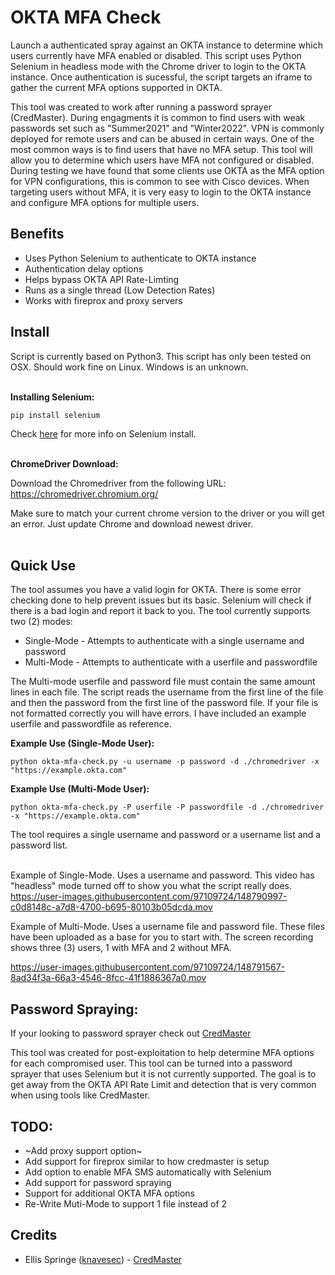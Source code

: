 # OKTA MFA Check

Launch a authenticated spray against an OKTA instance to determine which users currently have MFA enabled or disabled. This script uses Python Selenium in headless mode with the Chrome driver to login to the OKTA instance. Once authentication is sucessful, the script targets an iframe to gather the current MFA options supported in OKTA.  

This tool was created to work after running a password sprayer (CredMaster). During engagments it is common to find users with weak passwords set such as "Summer2021" and "Winter2022". VPN is commonly deployed for remote users and can be abused in certain ways. One of the most common ways is to find users that have no MFA setup. This tool will allow you to determine which users have MFA not configured or disabled. During testing we have found that some clients use OKTA as the MFA option for VPN configurations, this is common to see with Cisco devices. When targeting users without MFA, it is very easy to login to the OKTA instance and configure MFA options for multiple users.

## Benefits
- Uses Python Selenium to authenticate to OKTA instance
- Authentication delay options
- Helps bypass OKTA API Rate-Limting 
- Runs as a single thread (Low Detection Rates)
- Works with fireprox and proxy servers


## Install ##
Script is currently based on Python3. This script has only been tested on OSX. Should work fine on Linux. Windows is an unknown.
<br/>
<br/>

**Installing Selenium:**
```
pip install selenium
```
Check [here](https://selenium-python.readthedocs.io/installation.html) for more info on Selenium install.
<br/>
<br/>

**ChromeDriver Download:**

Download the Chromedriver from the following URL: https://chromedriver.chromium.org/

Make sure to match your current chrome version to the driver or you will get an error. Just update Chrome and download newest driver.
<br/>
<br/>

## Quick Use ##
The tool assumes you have a valid login for OKTA. There is some error checking done to help prevent issues but its basic. Selenium will check if there is a bad login and report it back to you. The tool currently supports two (2) modes:

- Single-Mode - Attempts to authenticate with a single username and password
- Multi-Mode - Attempts to authenticate with a userfile and passwordfile

The Multi-mode userfile and password file must contain the same amount lines in each file. The script reads the username from the first line of the file and then the password from the first line of the password file. If your file is not formatted correctly you will have errors. I have included an example userfile and passwordfile as reference. 

**Example Use (Single-Mode User):**
```
python okta-mfa-check.py -u username -p password -d ./chromedriver -x "https://example.okta.com"
```

**Example Use (Multi-Mode User):**
```
python okta-mfa-check.py -P userfile -P passwordfile -d ./chromedriver -x "https://example.okta.com"
```

The tool requires a single username and password or a username list and a password list.
<br/>
<br/>

Example of Single-Mode. Uses a username and password. This video has "headless" mode turned off to show you what the script really does.
https://user-images.githubusercontent.com/97109724/148790997-c0d8148c-a7d8-4700-b695-80103b05dcda.mov

Example of Multi-Mode. Uses a username file and password file. These files have been uploaded as a base for you to start with. The screen recording shows three (3) users, 1 with MFA and 2 without MFA.

https://user-images.githubusercontent.com/97109724/148791567-8ad34f3a-66a3-4546-8fcc-41f1886367a0.mov


## Password Spraying:
If your looking to password sprayer check out [CredMaster](https://github.com/knavesec/CredMaster)

This tool was created for post-exploitation to help determine MFA options for each compromised user. This tool can be turned into a password sprayer that uses Selenium but it is not currently supported. The goal is to get away from the OKTA API Rate Limit and detection that is very common when using tools like CredMaster.

## TODO:

- ~Add proxy support option~
- Add support for fireprox similar to how credmaster is setup
- Add option to enable MFA SMS automatically with Selenium
- Add support for password spraying
- Support for additional OKTA MFA options
- Re-Write Muti-Mode to support 1 file instead of 2

## Credits
- Ellis Springe ([knavesec](https://twitter.com/knavesec)) - [CredMaster](https://github.com/knavesec/CredMaster)

